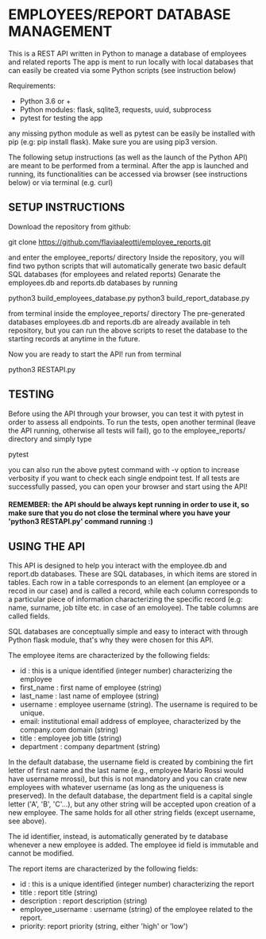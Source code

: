 # EMPLOYEES/REPORT DATABASE MANAGEMENT

This is a REST API written in Python to manage a database of employees and related reports
The app is ment to run locally with local databases that can easily be created via some Python scripts (see instruction below)

Requirements:
- Python 3.6 or + 
- Python modules: flask, sqlite3, requests, uuid, subprocess
- pytest for testing the app

any missing python module as well as pytest can be easily be installed with pip (e.g: pip install flask). Make sure you are using pip3 version.

The following setup instructions (as well as the launch of the Python API) are meant to be performed from a terminal.
After the app is launched and running, its functionalities can be accessed via browser (see instructions below) or via terminal (e.g. curl)

## SETUP INSTRUCTIONS

Download the repository from github:

git clone https://github.com/flaviaaleotti/employee_reports.git

and enter the employee_reports/ directory
Inside the repository, you will find two python scripts that will automatically generate two basic default SQL databases (for employees and related reports)
Genarate the employees.db and reports.db databases by running

python3 build_employees_database.py
python3 build_report_database.py

from terminal inside the employee_reports/ directory
The pre-generated databases employees.db and reports.db are already available in teh repository, but you can run the above scripts to reset the database to the starting records at anytime in the future.

Now you are ready to start the API! run from terminal

python3 RESTAPI.py

## TESTING

Before using the API through your browser, you can test it with pytest in order to assess all endpoints.
To run the tests, open another terminal (leave the API running, otherwise all tests will fail), go to the employee_reports/ directory and simply type

pytest

you can also run the above pytest command  with -v option to increase verbosity if you want to check each single endpoint test.
If all tests are successfully passed, you can open your browser and start using the API!
#### REMEMBER:  the API should be always kept running in order to use it, so make sure that you do not close the terminal where you have your 'python3  RESTAPI.py' command running :)

## USING THE API
This API is designed to help you interact with the employee.db and report.db databases. These are SQL databases, in which items are stored in tables. Each row in a table corresponds to an element (an employee or a recod in our case) and is called a record, while each column corresponds to a particular piece of information characterizing the specific record (e.g: name, surname, job tilte etc. in case of an emoloyee). The table columns are called fields.

SQL databases are conceptually simple and easy to interact with through Python flask module, that's why they were chosen for this API.

The employee items are characterized by the following fields:
- id : this is a unique identified (integer number) characterizing the employee
- first_name : first name of employee (string)
- last_name : last name of employee (string)
- username : employee username (string). The username is required to be unique.
- email: institutional email address of employee, characterized by the company.com domain (string)
- title : employee job title (string)
- department : company department (string)

In the default database, the username field is created by combining the firt letter of first name and the last name (e.g., employee Mario Rossi would have username mrossi), but this is not mandatory and you can crate new employees with whatever username (as long as the uniqueness is preserved).
In the default database, the department field is a capital single letter ('A', 'B', 'C'...), but any other string will be accepted upon creation of a new employee. The same holds for all other string fields (except username, see above).

The id identifier, instead, is automatically generated by te database whenever a new employee is added. The employee id field is immutable and cannot be modified.

The report items are characterized by the following fields:
- id : this is a unique identified (integer number) characterizing the report
- title : report title (string)
- description : report description (string)
- employee_username : username (string) of the employee related to the report.
- priority: report priority (string, either 'high' or 'low')







